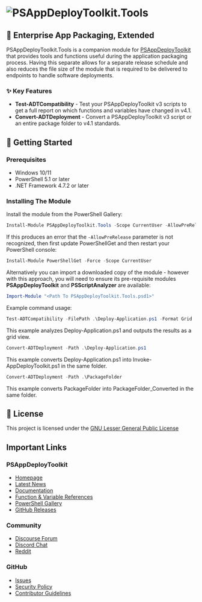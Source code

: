 # ![PSAppDeployToolkit.Tools](https://github.com/user-attachments/assets/a275b3f9-6a45-42f0-a377-a57036d3f84d)

## 🚀 Enterprise App Packaging, Extended

PSAppDeployToolkit.Tools is a companion module for [PSAppDeployToolkit](https://github.com/PSAppDeployToolkit/PSAppDeployToolkit) that provides tools and functions useful during the application packaging process. Having this separate allows for a separate release schedule and also reduces the file size of the module that is required to be delivered to endpoints to handle software deployments.

### ✨ Key Features

- **Test-ADTCompatibility** - Test your PSAppDeployToolkit v3 scripts to get a full report on which functions and variables have changed in v4.1.
- **Convert-ADTDeployment** - Convert a PSAppDeployToolkit v3 script or an entire package folder to v4.1 standards.

## 🚀 Getting Started

### Prerequisites

- Windows 10/11
- PowerShell 5.1 or later
- .NET Framework 4.7.2 or later

### Installing The Module

Install the module from the PowerShell Gallery:

```powershell
Install-Module PSAppDeployToolkit.Tools -Scope CurrentUser -AllowPreRelease
```

If this produces an error that the `-AllowPreRelease` parameter is not recognized, then first update PowerShellGet and then restart your PowerShell console:

```powershell
Install-Module PowerShellGet -Force -Scope CurrentUser
```

Alternatively you can import a downloaded copy of the module - however with this approach, you will need to ensure its pre-requisite modules **PSAppDeployToolkit** and **PSScriptAnalyzer** are available:

```powershell
Import-Module "<Path To PSAppDeployToolkit.Tools.psd1>"
```

Example command usage:

```powershell
Test-ADTCompatibility -FilePath .\Deploy-Application.ps1 -Format Grid
```

This example analyzes Deploy-Application.ps1 and outputs the results as a grid view.

```powershell
Convert-ADTDeployment -Path .\Deploy-Application.ps1
```

This example converts Deploy-Application.ps1 into Invoke-AppDeployToolkit.ps1 in the same folder.

```powershell
Convert-ADTDeployment -Path .\PackageFolder
```

This example converts PackageFolder into PackageFolder_Converted in the same folder.

## 📄 License

This project is licensed under the [GNU Lesser General Public License](https://github.com/PSAppDeployToolkit/PSAppDeployToolkit/blob/main/COPYING.Lesser)

## Important Links

### PSAppDeployToolkit

- [Homepage](https://psappdeploytoolkit.com)
- [Latest News](https://psappdeploytoolkit.com/blog)
- [Documentation](https://psappdeploytoolkit.com/docs/introduction)
- [Function & Variable References](https://psappdeploytoolkit.com/docs/reference)
- [PowerShell Gallery](https://www.powershellgallery.com/packages/PSAppDeployToolkit)
- [GitHub Releases](https://github.com/PSAppDeployToolkit/PSAppDeployToolkit/releases)

### Community

- [Discourse Forum](https://discourse.psappdeploytoolkit.com/)
- [Discord Chat](https://discord.com/channels/618712310185197588/627204361545842688)
- [Reddit](https://reddit.com/r/psadt)

### GitHub

- [Issues](https://github.com/PSAppDeployToolkit/PSAppDeployToolkit/issues)
- [Security Policy](https://github.com/PSAppDeployToolkit/PSAppDeployToolkit/security)
- [Contributor Guidelines](https://github.com/PSAppDeployToolkit/PSAppDeployToolkit/blob/main/.github/CONTRIBUTING.md)
